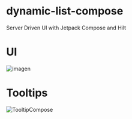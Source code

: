 # dynamic-list-compose
 Server Driven UI with Jetpack Compose and Hilt

# UI
![imagen](https://user-images.githubusercontent.com/7097754/156585339-3ba3146d-c651-4047-a4e8-9777d7210cee.png)

# Tooltips

![TooltipCompose](https://user-images.githubusercontent.com/7097754/162116217-4be04d1e-6487-4ec9-9bbe-41f6bbea193a.png)
